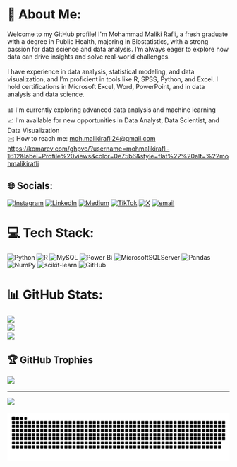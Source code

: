 # 💫 About Me:
Welcome to my GitHub profile! I'm Mohammad Maliki Rafli, a fresh graduate with a degree in Public Health, majoring in Biostatistics, with a strong passion for data science and data analysis. I’m always eager to explore how data can drive insights and solve real-world challenges.<br><br>I have experience in data analysis, statistical modeling, and data visualization, and I’m proficient in tools like R, SPSS, Python, and Excel. I hold certifications in Microsoft Excel, Word, PowerPoint, and in data analysis and data science.<br><br>📊 I'm currently exploring advanced data analysis and machine learning<br>📈 I'm available for new opportunities in Data Analyst, Data Scientist, and Data Visualization<br>✉️ How to reach me: moh.malikirafli24@gmail.com
https://komarev.com/ghpvc/?username=mohmalikirafli-1612&label=Profile%20views&color=0e75b6&style=flat%22%20alt=%22mohmalikirafli

## 🌐 Socials:
[![Instagram](https://img.shields.io/badge/Instagram-%23E4405F.svg?logo=Instagram&logoColor=white)](https://instagram.com/malikirafli) [![LinkedIn](https://img.shields.io/badge/LinkedIn-%230077B5.svg?logo=linkedin&logoColor=white)](https://linkedin.com/in/malikirafli) [![Medium](https://img.shields.io/badge/Medium-12100E?logo=medium&logoColor=white)](https://medium.com/@@malikirafli) [![TikTok](https://img.shields.io/badge/TikTok-%23000000.svg?logo=TikTok&logoColor=white)](https://tiktok.com/@emtwoar) [![X](https://img.shields.io/badge/X-black.svg?logo=X&logoColor=white)](https://x.com/emtwoar) [![email](https://img.shields.io/badge/Email-D14836?logo=gmail&logoColor=white)](mailto:moh.malikirafli24@gmail.com) 

# 💻 Tech Stack:
![Python](https://img.shields.io/badge/python-3670A0?style=for-the-badge&logo=python&logoColor=ffdd54) ![R](https://img.shields.io/badge/r-%23276DC3.svg?style=for-the-badge&logo=r&logoColor=white) ![MySQL](https://img.shields.io/badge/mysql-4479A1.svg?style=for-the-badge&logo=mysql&logoColor=white) ![Power Bi](https://img.shields.io/badge/power_bi-F2C811?style=for-the-badge&logo=powerbi&logoColor=black) ![MicrosoftSQLServer](https://img.shields.io/badge/Microsoft%20SQL%20Server-CC2927?style=for-the-badge&logo=microsoft%20sql%20server&logoColor=white) ![Pandas](https://img.shields.io/badge/pandas-%23150458.svg?style=for-the-badge&logo=pandas&logoColor=white) ![NumPy](https://img.shields.io/badge/numpy-%23013243.svg?style=for-the-badge&logo=numpy&logoColor=white) ![scikit-learn](https://img.shields.io/badge/scikit--learn-%23F7931E.svg?style=for-the-badge&logo=scikit-learn&logoColor=white) ![GitHub](https://img.shields.io/badge/github-%23121011.svg?style=for-the-badge&logo=github&logoColor=white)
# 📊 GitHub Stats:
![](https://github-readme-stats.vercel.app/api?username=mohmalikirafli&theme=radical&hide_border=false&include_all_commits=false&count_private=false)<br/>
![](https://github-readme-streak-stats.herokuapp.com/?user=mohmalikirafli&theme=radical&hide_border=false)<br/>
![](https://github-readme-stats.vercel.app/api/top-langs/?username=mohmalikirafli&theme=radical&hide_border=false&include_all_commits=false&count_private=false&layout=compact)

## 🏆 GitHub Trophies
![](https://github-profile-trophy.vercel.app/?username=mohmalikirafli&theme=radical&no-frame=false&no-bg=false&margin-w=4)

---
[![](https://visitcount.itsvg.in/api?id=mohmalikirafli&icon=0&color=0)](https://visitcount.itsvg.in)

<!-- Proudly created with GPRM ( https://gprm.itsvg.in ) -->

<picture>
  <source media="(prefers-color-scheme: dark)" srcset="https://raw.githubusercontent.com/mohmalikirafli/mohmalikirafli/output/github-snake-dark.svg" />
  <source media="(prefers-color-scheme: light)" srcset="https://raw.githubusercontent.com/mohmalikirafli/mohmalikirafli/output/github-snake.svg" />
  <img alt="github-snake" src="https://raw.githubusercontent.com/mohmalikirafli/mohmalikirafli/output/github-snake.svg" />
</picture>
